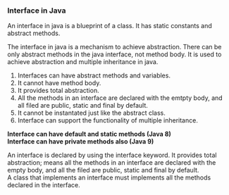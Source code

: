 ### Interface in Java

An interface in java is a blueprint of a class. It has static constants and abstract methods.

The interface in java is a mechanism to achieve abstraction. There can be only abstract methods in the java interface, not method body. It is used to achieve abstraction and multiple inheritance in java.

1. Interfaces can have abstract methods and variables.
2. It cannot have method body.
3. It provides total abstraction.
4. All the methods in an interface are declared with the emtpty body, and all filed are public, static and final by default.
5. It cannot be instantated just like the abstract class.
6. Interface can support the functionality of multiple inheritance.

**Interface can have default and static methods (Java 8)**  
**Interface can have private methods also (Java 9)**

An interface is declared by using the interface keyword. It provides total abstraction; means all the methods in an interface are declared with the empty body, and all the filed are public, static and final by default.  
A class that implements an interface must implements all the methods declared in the interface.
